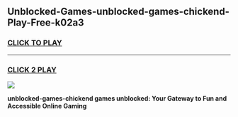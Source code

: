 
## Unblocked-Games-unblocked-games-chickend-Play-Free-k02a3
<h3>
<a href="https://premium76.site?title=unblocked-games-chickend&ref=22A">CLICK TO PLAY</a></h3>
<hr>

<h3>
<a href="https://premium76.site?title=unblocked-games-chickend&ref=22A">CLICK 2 PLAY</a>
  
</h3>

<a href="https://premium76.site?title=unblocked-games-chickend&ref=22A"><img src="https://clearcache.store/games.png"></a>


**unblocked-games-chickend games unblocked: Your Gateway to Fun and Accessible Online Gaming**
